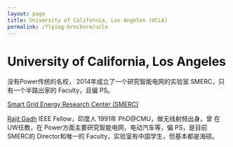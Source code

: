 ```yaml
---
layout: page
title: University of California, Los Angeles (UCLA)
permalink: /flying-brochure/ucla
---
```

# University of California, Los Angeles

没有Power传统的名校， 2014年成立了一个研究智能电网的实验室 SMERC，只
有一个半路出家的 Faculty，且偏 PS。

[Smart Grid Energy Research Center (SMERC)](https://smartgrid.ucla.edu/index.htm)

[Rajit Gadh](https://smartgrid.ucla.edu/about_people_director.html) IEEE Fellow，印度人 1991年 PhD@CMU，做无线射频出身，曾
在 UW任教，在 Power方面主要研究智能电网，电动汽车等，偏 PS，是目前
SMERC的 Director和唯一的 Faculty，实验室有中国学生，但基本都是海硕。
